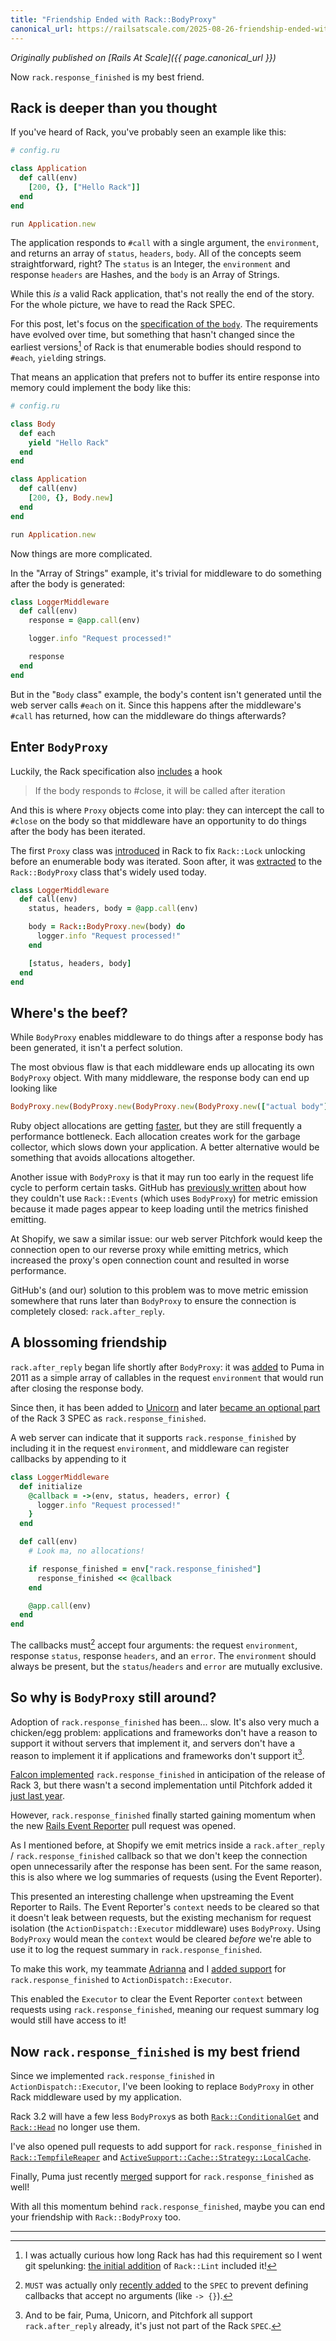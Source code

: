 ```yaml
---
title: "Friendship Ended with Rack::BodyProxy"
canonical_url: https://railsatscale.com/2025-08-26-friendship-ended-with-rack-bodyproxy/
---
```


*Originally published on [Rails At Scale]({{ page.canonical_url }})*

Now `rack.response_finished` is my best friend.

## Rack is deeper than you thought

If you've heard of Rack, you've probably seen an example like this:

```ruby
# config.ru

class Application
  def call(env)
    [200, {}, ["Hello Rack"]]
  end
end

run Application.new
```

The application responds to `#call` with a single argument, the `environment`,
and returns an array of `status`, `headers`, `body`. All of the concepts seem
straightforward, right? The `status` is an Integer, the `environment` and
response `headers` are Hashes, and the `body` is an Array of Strings.

While this _is_ a valid Rack application, that's not really the end of the
story. For the whole picture, we have to read the Rack SPEC.

For this post, let's focus on the [specification of the `body`][]. The
requirements have evolved over time, but something that hasn't changed since the
earliest versions[^1] of Rack is that enumerable bodies should respond to
`#each`, `yield`ing strings.

[specification of the `body`]: https://github.com/rack/rack/blob/ee7ac5a1db5bc5c65e4b83342b8f4df88ef3c075/SPEC.rdoc#the-body-

That means an application that prefers not to buffer its entire response into
memory could implement the body like this:

```ruby
# config.ru

class Body
  def each
    yield "Hello Rack"
  end
end

class Application
  def call(env)
    [200, {}, Body.new]
  end
end

run Application.new
```

Now things are more complicated.

In the "Array of Strings" example, it's trivial for middleware to do something
after the body is generated:

```ruby
class LoggerMiddleware
  def call(env)
    response = @app.call(env)

    logger.info "Request processed!"

    response
  end
end
```

But in the "`Body` class" example, the body's content isn't generated until the
web server calls `#each` on it. Since this happens after the middleware's
`#call` has returned, how can the middleware do things afterwards?

## Enter `BodyProxy`

Luckily, the Rack specification also [includes][] a hook

[includes]: https://github.com/rack/rack/blob/df0c8d01f69d63b474f86afe1eaf44bc0be5169f/lib/rack/lint.rb#L358

> If the body responds to #close, it will be called after iteration

And this is where `Proxy` objects come into play: they can intercept the call to
`#close` on the body so that middleware have an opportunity to do things after
the body has been iterated.

The first `Proxy` class was [introduced][] in Rack to fix `Rack::Lock` unlocking
before an enumerable body was iterated. Soon after, it was [extracted][] to the
`Rack::BodyProxy` class that's widely used today.

[introduced]: https://github.com/rack/rack/commit/3bf865524e23e4bd6207557dac16e41fd9c450db
[extracted]: https://github.com/rack/rack/commit/dec966d2931675aaa1c049244734ee87581b20ad

```ruby
class LoggerMiddleware
  def call(env)
    status, headers, body = @app.call(env)

    body = Rack::BodyProxy.new(body) do
      logger.info "Request processed!"
    end

    [status, headers, body]
  end
end
```

## Where's the beef?

While `BodyProxy` enables middleware to do things after a response body has been
generated, it isn't a perfect solution.

The most obvious flaw is that each middleware ends up allocating its own
`BodyProxy` object. With many middleware, the response body can end up looking
like

```ruby
BodyProxy.new(BodyProxy.new(BodyProxy.new(BodyProxy.new(["actual body"]))))
```

Ruby object allocations are getting [faster][], but they are still frequently a
performance bottleneck. Each allocation creates work for the garbage collector,
which slows down your application. A better alternative would be something that
avoids allocations altogether.

[faster]: https://railsatscale.com/2025-05-21-fast-allocations-in-ruby-3-5/

Another issue with `BodyProxy` is that it may run too early in the request
life cycle to perform certain tasks. GitHub has [previously written][] about how they couldn't use
`Rack::Events` (which uses `BodyProxy`) for metric emission because it made
pages appear to keep loading until the metrics finished emitting.

[previously written]: https://github.blog/engineering/architecture-optimization/performance-at-github-deferring-stats-with-rack-after_reply/

At Shopify, we saw a similar issue: our web server Pitchfork would keep the
connection open to our reverse proxy while emitting metrics, which increased the
proxy's open connection count and resulted in worse performance.

GitHub's (and our) solution to this problem was to move metric emission
somewhere that runs later than `BodyProxy` to ensure the connection is
completely closed: `rack.after_reply`.

## A blossoming friendship

`rack.after_reply` began life shortly after `BodyProxy`: it was [added][] to
Puma in 2011 as a simple array of callables in the request `environment` that
would run after closing the response body.

[added]: https://github.com/puma/puma/commit/be4a8336c0b4fc911b99d1ffddc4733b6f38d81d

Since then, it has been added to [Unicorn][] and later [became an optional
part][] of the Rack 3 SPEC as `rack.response_finished`.

[Unicorn]: https://yhbt.net/unicorn.git/673c15e3f020bccc0336838617875b26c9a45f4e/s/
[became an optional part]: https://github.com/rack/rack/commit/856c4f9a81c3c1e73b02a0c2937225aaeef5ff64

A web server can indicate that it supports `rack.response_finished` by including
it in the request `environment`, and middleware can register callbacks by
appending to it

```ruby
class LoggerMiddleware
  def initialize
    @callback = ->(env, status, headers, error) {
      logger.info "Request processed!"
    }
  end

  def call(env)
    # Look ma, no allocations!

    if response_finished = env["rack.response_finished"]
      response_finished << @callback
    end

    @app.call(env)
  end
end
```

The callbacks must[^2] accept four arguments: the request `environment`,
response `status`, response `headers`, and an `error`. The `environment` should
always be present, but the `status`/`headers` and `error` are mutually
exclusive.

## So why is `BodyProxy` still around?

Adoption of `rack.response_finished` has been... slow. It's also very much a
chicken/egg problem: applications and frameworks don't have a reason to support
it without servers that implement it, and servers don't have a reason to
implement it if applications and frameworks don't support it[^3].

[Falcon implemented][] `rack.response_finished` in anticipation of the release
of Rack 3, but there wasn't a second implementation until Pitchfork added it
[just last year][].

[Falcon implemented]: https://github.com/socketry/protocol-rack/commit/10b8ade7963ccef2c775141b432e3713e06d57f7
[just last year]: https://github.com/Shopify/pitchfork/commit/7ac65bb8fee3064eb7d7a602bfeeb71155b5e3c0

However, `rack.response_finished` finally started gaining momentum when the new
[Rails Event Reporter][] pull request was opened.

[Rails Event Reporter]: https://github.com/rails/rails/pull/55334

As I mentioned before, at Shopify we emit metrics inside a `rack.after_reply` /
`rack.response_finished` callback so that we don't keep the connection open
unnecessarily after the response has been sent. For the same reason, this is
also where we log summaries of requests (using the Event Reporter).

This presented an interesting challenge when upstreaming the Event Reporter to
Rails. The Event Reporter's `context` needs to be cleared so that it doesn't
leak between requests, but the existing mechanism for request isolation (the
`ActionDispatch::Executor` middleware) uses `BodyProxy`. Using `BodyProxy` would
mean the `context` would be cleared _before_ we're able to use it to log the
request summary in `rack.response_finished`.

To make this work, my teammate [Adrianna][] and I [added support][] for
`rack.response_finished` to `ActionDispatch::Executor`.

[Adrianna]: https://railsatscale.com/authors/adrianna-chang/
[added support]: https://github.com/rails/rails/commit/936e161a78c750f1c54701cd7f89f7a5f3c4e195

This enabled the `Executor` to clear the Event Reporter `context` between
requests using `rack.response_finished`, meaning our request summary log would
still have access to it!

## Now `rack.response_finished` is my best friend

Since we implemented `rack.response_finished` in `ActionDispatch::Executor`,
I've been looking to replace `BodyProxy` in other Rack middleware used by my
application.

Rack 3.2 will have a few less `BodyProxy`s as both [`Rack::ConditionalGet`][] and
[`Rack::Head`][] no longer use them.

[`Rack::ConditionalGet`]: https://github.com/rack/rack/commit/6828a1767e4f3bd535de506d95ff5686b254fa90
[`Rack::Head`]: https://github.com/rack/rack/commit/9e10390006fec1fafe100d39f2e15698a2bf7d74

I've also opened pull requests to add support for `rack.response_finished` in
[`Rack::TempfileReaper`][] and
[`ActiveSupport::Cache::Strategy::LocalCache`][local cache].

[`Rack::TempfileReaper`]: https://github.com/rack/rack/pull/2363
[local cache]: https://github.com/rails/rails/pull/55447

Finally, Puma just recently [merged][] support for `rack.response_finished` as
well!

[merged]: https://github.com/puma/puma/commit/1b08ed77741d0f6ed17c43795df7b50601d09060

With all this momentum behind `rack.response_finished`, maybe you can end your
friendship with `Rack::BodyProxy` too.

---

[^1]: I was actually curious how long Rack has had this requirement so I went
    git spelunking: [the initial addition][] of `Rack::Lint` included it!

[^2]: `MUST` was actually only [recently added][] to the `SPEC` to prevent
    defining callbacks that accept no arguments (like `-> {}`).

[^3]: And to be fair, Puma, Unicorn, and Pitchfork all support
    `rack.after_reply` already, it's just not part of the Rack `SPEC`.

[the initial addition]: https://github.com/rack/rack/blob/9eda64e7873ca5eaf16992af6f9487fb68436a15/lib/rack/lint.rb#L145
[recently added]: https://github.com/rack/rack/commit/79d6820b73d9084a60ec1f9912e3ab00439bd5d3
